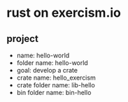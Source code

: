 # rust on exercism.io

## project
- name: hello-world
- folder name: hello-world
- goal: develop a crate
- crate name: hello_exercism
- crate folder name: lib-hello
- bin folder name: bin-hello
